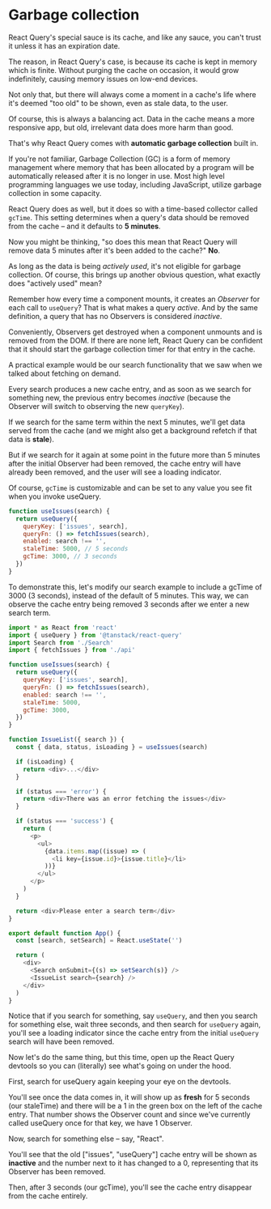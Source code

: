 # Garbage collection

React Query's special sauce is its cache, and like any sauce, you can't trust it unless it has an expiration date.

The reason, in React Query's case, is because its cache is kept in memory which is finite. Without purging the cache on occasion, it would grow indefinitely, causing memory issues on low-end devices.

Not only that, but there will always come a moment in a cache's life where it's deemed "too old" to be shown, even as stale data, to the user.

Of course, this is always a balancing act. Data in the cache means a more responsive app, but old, irrelevant data does more harm than good.

That's why React Query comes with **automatic garbage collection** built in.

If you're not familiar, Garbage Collection (GC) is a form of memory management where memory that has been allocated by a program will be automatically released after it is no longer in use. Most high level programming languages we use today, including JavaScript, utilize garbage collection in some capacity.

React Query does as well, but it does so with a time-based collector called `gcTime`. This setting determines when a query's data should be removed from the cache – and it defaults to **5 minutes**.

Now you might be thinking, "so does this mean that React Query will remove data 5 minutes after it's been added to the cache?" **No**.

As long as the data is being _actively used_, it's not eligible for garbage collection. Of course, this brings up another obvious question, what exactly does "actively used" mean?

Remember how every time a component mounts, it creates an _Observer_ for each call to `useQuery`? That is what makes a query _active_. And by the same definition, a query that has no Observers is considered _inactive_.

Conveniently, Observers get destroyed when a component unmounts and is removed from the DOM. If there are none left, React Query can be confident that it should start the garbage collection timer for that entry in the cache.

A practical example would be our search functionality that we saw when we talked about fetching on demand.

Every search produces a new cache entry, and as soon as we search for something new, the previous entry becomes _inactive_ (because the Observer will switch to observing the new `queryKey`).

If we search for the same term within the next 5 minutes, we'll get data served from the cache (and we might also get a background refetch if that data is **stale**).

But if we search for it again at some point in the future more than 5 minutes after the initial Observer had been removed, the cache entry will have already been removed, and the user will see a loading indicator.

Of course, `gcTime` is customizable and can be set to any value you see fit when you invoke useQuery.

```js
function useIssues(search) {
  return useQuery({
    queryKey: ['issues', search],
    queryFn: () => fetchIssues(search),
    enabled: search !== '',
    staleTime: 5000, // 5 seconds
    gcTime: 3000, // 3 seconds
  })
}
```

To demonstrate this, let's modify our search example to include a gcTime of 3000 (3 seconds), instead of the default of 5 minutes. This way, we can observe the cache entry being removed 3 seconds after we enter a new search term.

```js
import * as React from 'react'
import { useQuery } from '@tanstack/react-query'
import Search from './Search'
import { fetchIssues } from './api'

function useIssues(search) {
  return useQuery({
    queryKey: ['issues', search],
    queryFn: () => fetchIssues(search),
    enabled: search !== '',
    staleTime: 5000,
    gcTime: 3000,
  })
}

function IssueList({ search }) {
  const { data, status, isLoading } = useIssues(search)

  if (isLoading) {
    return <div>...</div>
  }

  if (status === 'error') {
    return <div>There was an error fetching the issues</div>
  }

  if (status === 'success') {
    return (
      <p>
        <ul>
          {data.items.map((issue) => (
            <li key={issue.id}>{issue.title}</li>
          ))}
        </ul>
      </p>
    )
  }

  return <div>Please enter a search term</div>
}

export default function App() {
  const [search, setSearch] = React.useState('')

  return (
    <div>
      <Search onSubmit={(s) => setSearch(s)} />
      <IssueList search={search} />
    </div>
  )
}
```

Notice that if you search for something, say `useQuery`, and then you search for something else, wait three seconds, and then search for `useQuery` again, you'll see a loading indicator since the cache entry from the initial `useQuery` search will have been removed.

Now let's do the same thing, but this time, open up the React Query devtools so you can (literally) see what's going on under the hood.

First, search for useQuery again keeping your eye on the devtools.

You'll see once the data comes in, it will show up as **fresh** for 5 seconds (our staleTime) and there will be a 1 in the green box on the left of the cache entry. That number shows the Observer count and since we've currently called useQuery once for that key, we have 1 Observer.

Now, search for something else – say, "React".

You'll see that the old ["issues", "useQuery"] cache entry will be shown as **inactive** and the number next to it has changed to a 0, representing that its Observer has been removed.

Then, after 3 seconds (our gcTime), you'll see the cache entry disappear from the cache entirely.
